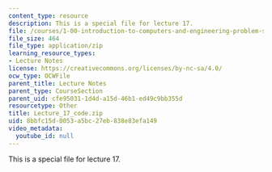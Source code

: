 ```yaml
---
content_type: resource
description: This is a special file for lecture 17.
file: /courses/1-00-introduction-to-computers-and-engineering-problem-solving-spring-2012/8bbfc15d0053a5bc27eb838e83efa149_Lecture_17_code.zip
file_size: 464
file_type: application/zip
learning_resource_types:
- Lecture Notes
license: https://creativecommons.org/licenses/by-nc-sa/4.0/
ocw_type: OCWFile
parent_title: Lecture Notes
parent_type: CourseSection
parent_uid: cfe95031-1d4d-a15d-46b1-ed49c9bb355d
resourcetype: Other
title: Lecture_17_code.zip
uid: 8bbfc15d-0053-a5bc-27eb-838e83efa149
video_metadata:
  youtube_id: null
---
```

This is a special file for lecture 17.
